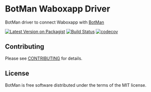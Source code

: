 # BotMan Waboxapp Driver

BotMan driver to connect Waboxapp with [BotMan](https://github.com/botman/botman)

[![Latest Version on Packagist](https://img.shields.io/packagist/v/dextervip/botman-driver-waboxapp.svg?style=flat-square)](https://packagist.org/packages/dextervip/botman-driver-waboxapp)
[![Build Status](https://travis-ci.org/dextervip/botman-driver-waboxapp.svg?branch=master)](https://travis-ci.org/dextervip/botman-driver-waboxapp)
[![codecov](https://codecov.io/gh/dextervip/botman-driver-waboxapp/branch/master/graph/badge.svg)](https://codecov.io/gh/dextervip/botman-driver-waboxapp)


## Contributing

Please see [CONTRIBUTING](CONTRIBUTING.md) for details.

## License

BotMan is free software distributed under the terms of the MIT license.
 
